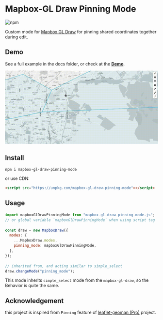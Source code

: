 # Mapbox-GL Draw Pinning Mode

![npm](https://img.shields.io/npm/v/mapbox-gl-draw-pinning-mode?color=green)

Custom mode for [Mapbox GL Draw](https://github.com/mapbox/mapbox-gl-draw) for pinning shared coordinates together during edit.

## Demo

See a full example in the docs folder, or check at the [**Demo**](https://mhsattarian.github.io/mapbox-gl-draw-pinning-mode).

![a GIF showing usage demo](docs/demo.gif)

## Install

```shell
npm i mapbox-gl-draw-pinning-mode
```

or use CDN:

```html
<script src="https://unpkg.com/mapbox-gl-draw-pinning-mode"></script>
```

## Usage

```js
import mapboxGlDrawPinningMode from "mapbox-gl-draw-pinning-mode.js";
// or global variable `mapboxGlDrawPinningMode` when using script tag

const draw = new MapboxDraw({
  modes: {
    ...MapboxDraw.modes,
    pinning_mode: mapboxGlDrawPinningMode,
  },
});

// inherited from, and acting similar to simple_select
draw.changeMode("pinning_mode");
```

This mode inherits `simple_select` mode from the `mapbox-gl-draw`, so the Behavior is quite the same.

## Acknowledgement

this project is inspired from `Pinning` feature of [leaflet-geoman (Pro)](https://geoman.io/blog/pinning-now-in-leaflet-geoman-pro) project.
